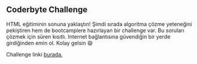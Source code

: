 ## Coderbyte Challenge 

HTML eğitiminin sonuna yaklaştın! Şimdi sırada algoritma çözme yeteneğini pekiştiren hem de bootcamplere hazırlayan bir challenge var. Bu soruları çözmek için süren kısıtlı. Internet bağlantısına güvendiğin bir yerde girdiğinden emin ol. Kolay gelsin :smile:

Challenge linki [burada.](https://coderbyte.com/sl-candidate?promo=kodluyoruz-cmlzb:bootstrap-assessment-xpywoo4hpb)
